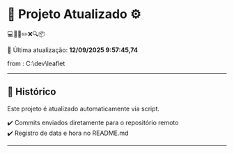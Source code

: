 # 🚀 Projeto Atualizado ⚙️

💻🧠✅✏️❌🔍📦

📅 Última atualização: **12/09/2025  9:57:45,74**

from : C:\dev\leaflet


---

## 📌 Histórico
Este projeto é atualizado automaticamente via script.

✔️ Commits enviados diretamente para o repositório remoto  
✔️ Registro de data e hora no README.md

---
